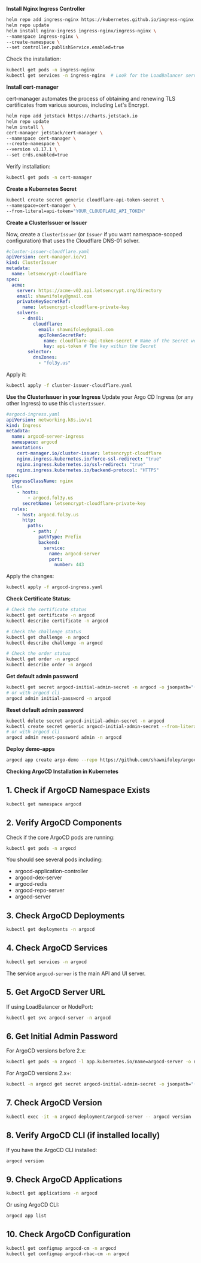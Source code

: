 **Install Nginx Ingress Controller**

```bash
helm repo add ingress-nginx https://kubernetes.github.io/ingress-nginx
helm repo update
helm install nginx-ingress ingress-nginx/ingress-nginx \
--namespace ingress-nginx \
--create-namespace \
--set controller.publishService.enabled=true
```

Check the installation:

```bash
kubectl get pods -n ingress-nginx
kubectl get services -n ingress-nginx  # Look for the LoadBalancer service
```

**Install cert-manager**

cert-manager automates the process of obtaining and renewing TLS certificates from various sources, including Let's Encrypt.

```bash
helm repo add jetstack https://charts.jetstack.io
helm repo update
helm install \
cert-manager jetstack/cert-manager \
--namespace cert-manager \
--create-namespace \
--version v1.17.1 \
--set crds.enabled=true
```

Verify installation:

```bash
kubectl get pods -n cert-manager
```

**Create a Kubernetes Secret**

```bash
kubectl create secret generic cloudflare-api-token-secret \
--namespace=cert-manager \
--from-literal=api-token="YOUR_CLOUDFLARE_API_TOKEN"
```

**Create a ClusterIssuer or Issuer**

Now, create a `ClusterIssuer` (or `Issuer` if you want namespace-scoped configuration) that uses the Cloudflare DNS-01 solver.

```yaml
#cluster-issuer-cloudflare.yaml
apiVersion: cert-manager.io/v1
kind: ClusterIssuer
metadata:
  name: letsencrypt-cloudflare
spec:
  acme:
    server: https://acme-v02.api.letsencrypt.org/directory
    email: shawnifoley@gmail.com
    privateKeySecretRef:
      name: letsencrypt-cloudflare-private-key
    solvers:
      - dns01:
          cloudflare:
            email: shawnifoley@gmail.com
            apiTokenSecretRef:
              name: cloudflare-api-token-secret # Name of the Secret we created
              key: api-token # The key within the Secret
        selector:
          dnsZones:
            - "fol3y.us"
```

Apply it:

```bash
kubectl apply -f cluster-issuer-cloudflare.yaml
```

**Use the ClusterIssuer in your Ingress**
Update your Argo CD Ingress (or any other Ingress) to use this `ClusterIssuer`.

```yaml
#argocd-ingress.yaml
apiVersion: networking.k8s.io/v1
kind: Ingress
metadata:
  name: argocd-server-ingress
  namespace: argocd
  annotations:
    cert-manager.io/cluster-issuer: letsencrypt-cloudflare
    nginx.ingress.kubernetes.io/force-ssl-redirect: "true"
    nginx.ingress.kubernetes.io/ssl-redirect: "true"
    nginx.ingress.kubernetes.io/backend-protocol: "HTTPS"
spec:
  ingressClassName: nginx
  tls:
    - hosts:
        - argocd.fol3y.us
      secretName: letsencrypt-cloudflare-private-key
  rules:
    - host: argocd.fol3y.us
      http:
        paths:
          - path: /
            pathType: Prefix
            backend:
              service:
                name: argocd-server
                port:
                  number: 443
```

Apply the changes:

```bash
kubectl apply -f argocd-ingress.yaml
```

**Check Certificate Status:**

```bash
# Check the certificate status
kubectl get certificate -n argocd
kubectl describe certificate -n argocd

# Check the challenge status
kubectl get challenge -n argocd
kubectl describe challenge -n argocd

# Check the order status
kubectl get order -n argocd
kubectl describe order -n argocd
```

**Get default admin password**
```bash
kubectl get secret argocd-initial-admin-secret -n argocd -o jsonpath="{.data.password}" | base64 -d
# or with argocd cli
argocd admin initial-password -n argocd
```

**Reset default admin password**
```bash
kubectl delete secret argocd-initial-admin-secret -n argocd
kubectl create secret generic argocd-initial-admin-secret --from-literal=password=<new_password> -n argocd
# or with argocd cli
argocd admin reset-password admin -n argocd
```

**Deploy demo-apps**
```bash
argocd app create argo-demo --repo https://github.com/shawnifoley/argocd-demo.git   --path . --dest-server https://kubernetes.default.svc --dest-namespace argo-demo
```

**Checking ArgoCD Installation in Kubernetes**
## 1. Check if ArgoCD Namespace Exists

```bash
kubectl get namespace argocd
```

## 2. Verify ArgoCD Components

Check if the core ArgoCD pods are running:
```bash
kubectl get pods -n argocd
```

You should see several pods including:
- argocd-application-controller
- argocd-dex-server
- argocd-redis
- argocd-repo-server
- argocd-server

## 3. Check ArgoCD Deployments

```bash
kubectl get deployments -n argocd
```

## 4. Check ArgoCD Services

```bash
kubectl get services -n argocd
```

The service `argocd-server` is the main API and UI server.

## 5. Get ArgoCD Server URL

If using LoadBalancer or NodePort:
```bash
kubectl get svc argocd-server -n argocd
```

## 6. Get Initial Admin Password

For ArgoCD versions before 2.x:
```bash
kubectl get pods -n argocd -l app.kubernetes.io/name=argocd-server -o name | cut -d'/' -f 2
```

For ArgoCD versions 2.x+:
```bash
kubectl -n argocd get secret argocd-initial-admin-secret -o jsonpath="{.data.password}" | base64 -d
```

## 7. Check ArgoCD Version

```bash
kubectl exec -it -n argocd deployment/argocd-server -- argocd version
```

## 8. Verify ArgoCD CLI (if installed locally)

If you have the ArgoCD CLI installed:
```bash
argocd version
```

## 9. Check ArgoCD Applications

```bash
kubectl get applications -n argocd
```

Or using ArgoCD CLI:
```bash
argocd app list
```

## 10. Check ArgoCD Configuration

```bash
kubectl get configmap argocd-cm -n argocd
kubectl get configmap argocd-rbac-cm -n argocd
```
